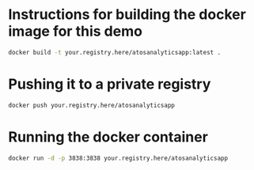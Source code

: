 # Instructions for building the docker image for this demo

```Bash
docker build -t your.registry.here/atosanalyticsapp:latest .
```

# Pushing it to a private registry
```Bash
docker push your.registry.here/atosanalyticsapp
```

# Running the docker container
```Bash
docker run -d -p 3838:3838 your.registry.here/atosanalyticsapp
```
 

 